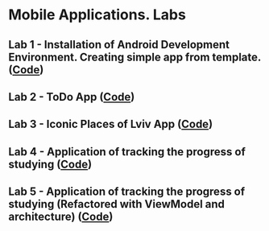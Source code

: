 # Mobile Applications. Labs

## Lab 1 - Installation of Android Development Environment. Creating simple app from template. ([Code](https://github.com/VolodymyrPastukhAndriiovych/MobileApplicationLabs/tree/master/Lab1))
## Lab 2 - ToDo App ([Code](https://github.com/VolodymyrPastukhAndriiovych/MobileApplicationLabs/tree/master/Lab2))
## Lab 3 - Iconic Places of Lviv App ([Code](https://github.com/VolodymyrPastukhAndriiovych/MobileApplicationLabs/tree/master/Lab3))
## Lab 4 - Application of tracking the progress of studying ([Code](https://github.com/VolodymyrPastukhAndriiovych/MobileApplicationLabs/tree/master/Lab4))
## Lab 5 - Application of tracking the progress of studying (Refactored with ViewModel and architecture) ([Code](https://github.com/VolodymyrPastukhAndriiovych/MobileApplicationLabs/tree/master/Lab5))
